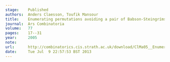 ```yaml
---
stage:    Published
authors:  Anders Claesson, Toufik Mansour
title:    Enumerating permutations avoiding a pair of Babson-Steingrímsson patterns
journal:  Ars Combinatoria
volume:   77
pages:    17--31
year:     2005
note:     
url:      http://combinatorics.cis.strath.ac.uk/download/ClMa05__Enumerating_permutations.pdf
date:     Tue Jul  9 22:57:53 BST 2013
---
```

